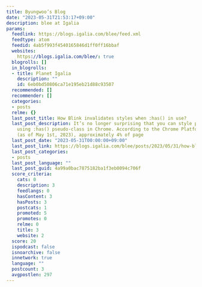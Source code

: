 ```yaml
---
title: Byungwoo’s Blog
date: "2023-05-31T21:53:17+09:00"
description: blee at Igalia
params:
  feedlink: https://blogs.igalia.com/blee/feed.xml
  feedtype: atom
  feedid: 4ab5f993f4540165846d1ff0ff16bbaf
  websites:
    https://blogs.igalia.com/blee/: true
  blogrolls: []
  in_blogrolls:
  - title: Planet Igalia
    description: ""
    id: 6eb0bd50806ca71e195eb21d88c93507
  recommended: []
  recommender: []
  categories:
  - posts
  relme: {}
  last_post_title: How Blink invalidates styles when :has() in use?
  last_post_description: It’s no longer surprising that you can style parent elements
    using :has() pseudo-class in Chrome. According to the Chrome Platform Status metrics
    (as of May 1st, 2023), approximately 4% of page
  last_post_date: "2023-05-31T00:00:00+09:00"
  last_post_link: https://blogs.igalia.com/blee/posts/2023/05/31/how-blink-invalidates-styles-when-has-in-use.html
  last_post_categories:
  - posts
  last_post_language: ""
  last_post_guid: 4a99a0bac7875182ba1f3eb0094c706f
  score_criteria:
    cats: 0
    description: 3
    feedlangs: 0
    hasContent: 3
    hasPosts: 3
    postcats: 1
    promoted: 5
    promotes: 0
    relme: 0
    title: 3
    website: 2
  score: 20
  ispodcast: false
  isnoarchive: false
  innetwork: true
  language: ""
  postcount: 3
  avgpostlen: 297
---
```

